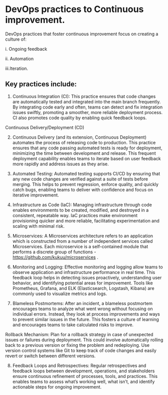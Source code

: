 

# DevOps practices to Continuous improvement.
DevOps practices that foster continuous improvement focus on creating a culture of:

i. Ongoing feedback

ii. Automation

iii.Iteration. 

## Key practices include:

1. Continuous Integration (CI): This practice ensures that code changes are automatically tested and integrated into the main branch frequently. By integrating code early and often, teams can detect and fix integration issues swiftly, promoting a smoother, more reliable deployment process. CI also promotes code quality by enabling quick feedback loops.

Continuous Delivery/Deployment (CD)

2. Continuous Delivery (and its extension, Continuous Deployment) automates the process of releasing code to production. This practice ensures that any code passing automated tests is ready for deployment, minimizing the time between development and release. This frequent deployment capability enables teams to iterate based on user feedback more rapidly and address issues as they arise.

3. Automated Testing: Automated testing supports CI/CD by ensuring that any new code changes are verified against a suite of tests before merging. This helps to prevent regression, enforce quality, and quickly catch bugs, enabling teams to deliver with confidence and focus on iterative improvement.


4. Infrastructure as Code (IaC): Managing infrastructure through code enables environments to be created, modified, and destroyed in a consistent, repeatable way. IaC practices make environment provisioning quicker and more reliable, facilitating experimentation and scaling with minimal risk.
   
5. Microservices: A Microservices architecture refers to an application which is constructed from a number of independent services called Microservices. Each microservice is a self-contained module that performs a discrete group of functions - https://github.com/kukuu/microservices .

6. Monitoring and Logging: Effective monitoring and logging allow teams to observe application and infrastructure performance in real time. This feedback loop helps in detecting issues proactively, understanding user behavior, and identifying potential areas for improvement. Tools like Prometheus, Grafana, and ELK (Elasticsearch, Logstash, Kibana) are commonly used to visualize metrics and logs.


7. Blameless Postmortems: After an incident, a blameless postmortem encourages teams to analyze what went wrong without focusing on individual errors. Instead, they look at process improvements and ways to prevent similar issues in the future. This fosters a culture of learning and encourages teams to take calculated risks to improve.

Rollback Mechanism: Plan for a rollback strategy in case of unexpected issues or failures during deployment. This could involve automatically rolling back to a previous version or fixing the problem and redeploying. Use version control systems like Git to keep track of code changes and easily revert or switch between different versions.

8. Feedback Loops and Retrospectives: Regular retrospectives and feedback loops between development, operations, and stakeholders ensure continuous refinement of processes, tools, and practices. This enables teams to assess what’s working well, what isn’t, and identify actionable steps for ongoing improvement.

